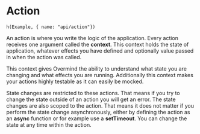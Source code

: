 # Action

```marksy
h(Example, { name: "api/action"})
```

An action is where you write the logic of the application. Every action receives one argument called the **context**. This context holds the state of application, whatever effects you have defined and optionally value passed in when the action was called.

This context gives Overmind the ability to understand what state you are changing and what effects you are running. Additionally this context makes your actions highly testable as it can easily be mocked.

State changes are restricted to these actions. That means if you try to change the state outside of an action you will get an error. The state changes are also scoped to the action. That means it does not matter if you perform the state change asynchronously, either by defining the action as an **async** function or for example use a **setTimeout**. You can change the state at any time within the action.